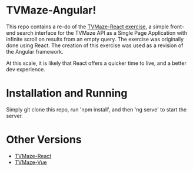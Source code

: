 # TVMaze-Angular!

This repo contains a re-do of the [TVMaze-React exercise](https://github.com/CKKOK/tvmaze-react), a simple front-end search interface for the TVMaze API as a Single Page Application with infinite scroll on results from an empty query. The exercise was originally done using React. The creation of this exercise was used as a revision of the Angular framework.

At this scale, it is likely that React offers a quicker time to live, and a better dev experience.

# Installation and Running

Simply git clone this repo, run 'npm install', and then 'ng serve' to start the server.

# Other Versions
- [TVMaze-React](https://github.com/CKKOK/tvmaze-react)
- [TVMaze-Vue](https://github.com/CKKOK/tvmaze-vue)
